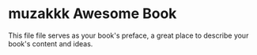 muzakkk Awesome Book
=======

This file file serves as your book's preface, a great place to describe your book's content and ideas.
